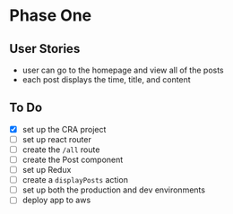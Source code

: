 # Phase One

## User Stories
- user can go to the homepage and view all of the posts 
- each post displays the time, title, and content

## To Do
- [x] set up the CRA project
- [ ] set up react router
- [ ] create the `/all` route
- [ ] create the Post component
- [ ] set up Redux
- [ ] create a `displayPosts` action
- [ ] set up both the production and dev environments
- [ ] deploy app to aws
